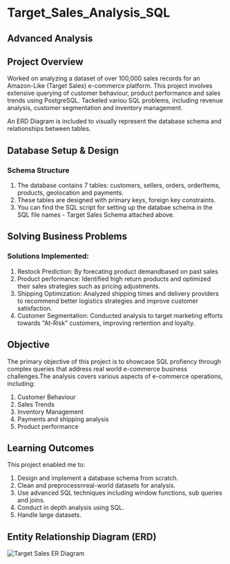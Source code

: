 # Target_Sales_Analysis_SQL

## Advanced Analysis

## Project Overview

Worked on analyzing a dataset of over 100,000 sales records for an Amazon-Like (Target Sales) e-commerce platform. This
project involves extensive querying of customer behaviour, product performance and sales trends using PostgreSQL. Tackeled 
variou SQL problems, including revenue analysis, customer segmentation and inventory management.

An ERD Diagram is included to visually represent the database schema and relationships between tables.

## Database Setup & Design
### Schema Structure
  1. The database contains 7 tables: customers, sellers, orders, orderItems, products, geolocation and payments.
  2. These tables are designed with primary keys, foreign key constraints.
  3. You can find the SQL script for setting up the databae schema in the SQL file names - Target Sales Schema attached above.

## Solving Business Problems
### Solutions Implemented:
  1. Restock Prediction: By forecating product demandbased on past sales
  2. Product performance: Identified high return products and optimized their sales strategies such as pricing adjustments.
  3. Shipping Optimization: Analyzed shipping times and delivery providers to recommend better logistics strategies and
     improve customer satisfaction.
  4. Customer Segmentation: Conducted analysis to target marketing efforts towards "At-Risk" customers, improving rertention and
     loyalty.

## Objective
The primary objective of this project is to showcase SQL profiency through complex queries that address real world e-commerce
business challenges.The analysis covers various aspects of e-commerce operations, including:

  1. Customer Behaviour
  2. Sales Trends
  3. Inventory Management
  4. Payments and shipping analysis
  5. Product performance

## Learning Outcomes

This project enabled me to:

 1. Design and implement a database schema from scratch.
 2. Clean and preprocessnreal-world datasets for analysis.
 3. Use advanced SQL techniques including window functions, sub queries and joins.
 4. Conduct in depth analysis using SQL.
 5. Handle large datasets.

## Entity Relationship Diagram (ERD)
![Target Sales ER Diagram](https://github.com/user-attachments/assets/1ba44b51-3fbe-4088-84fe-2949813bc1f3)

